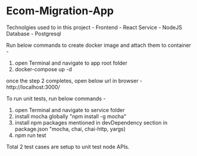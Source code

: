# Ecom-Migration-App

Technolgies used to in this project  -
Frontend - React
Service - NodeJS
Database - Postgresql

Run below commands to create docker image and attach them to container -
1. open Terminal and navigate to app root folder
2. docker-compose up -d

once the step 2 completes, open below url in browser - 
http://localhost:3000/

To run unit tests, run below commands - 
1. open Terminal and navigate to service folder
2. install mocha globally "npm install -g mocha"
3. install npm packages mentioned in devDependency section in package.json "mocha, chai, chai-http, yargs)
4. npm run test

Total 2 test cases are setup to unit test node APIs.





